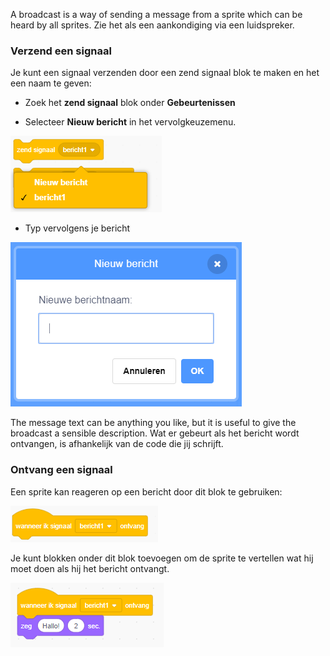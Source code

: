 A broadcast is a way of sending a message from a sprite which can be heard by all sprites. Zie het als een aankondiging via een luidspreker.

### Verzend een signaal

Je kunt een signaal verzenden door een zend signaal blok te maken en het een naam te geven:

+ Zoek het **zend signaal** blok onder **Gebeurtenissen**

+ Selecteer **Nieuw bericht** in het vervolgkeuzemenu.

![broadcast block dropdown](images/broadcast-block.png)

+ Typ vervolgens je bericht

![Maak een bericht](images/new-broadcast.png)

The message text can be anything you like, but it is useful to give the broadcast a sensible description. Wat er gebeurt als het bericht wordt ontvangen, is afhankelijk van de code die jij schrijft.

### Ontvang een signaal

Een sprite kan reageren op een bericht door dit blok te gebruiken:

![Ontvang een signaal](images/receive-a-broadcast.png)

Je kunt blokken onder dit blok toevoegen om de sprite te vertellen wat hij moet doen als hij het bericht ontvangt.

![Voorbeeld ontvangen](images/receive-example.png)